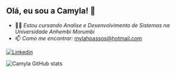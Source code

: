 ## Olá, eu sou a Camyla!  👋

- 👩‍🎓 *Estou cursando Analise e Desenvolvimento de Sistemas na Universidade Anhembi Morumbi*
- 📫 *Como me encontrar:* mylahpassos@hotmail.com

[![Linkedin](https://img.shields.io/badge/LinkedIn-0077B5?style=for-the-badge&logo=linkedin&logoColor=white)](https://www.linkedin.com/in/camyla-passos-286519a0/)

![Camyla GitHub stats](https://github-readme-stats.vercel.app/api?username=CamylaPassos&show_icons=true&theme=tokyonight)

